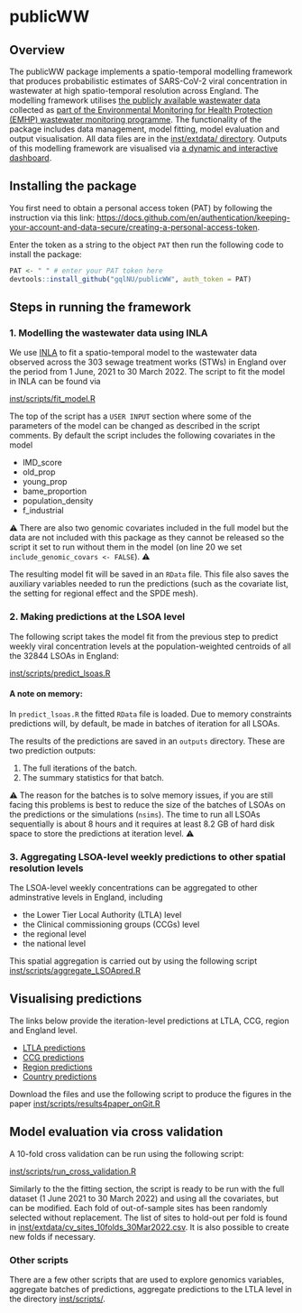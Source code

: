 # publicWW

## Overview

The publicWW package implements a spatio-temporal modelling framework that produces probabilistic estimates of SARS-CoV-2 viral concentration in wastewater at high spatio-temporal resolution across England. The modelling framework utilises [the publicly available wastewater data](https://www.gov.uk/government/publications/monitoring-of-sars-cov-2-rna-in-england-wastewater-monthly-statistics-15-july-2020-to-30-march-2022) collected as [part of the Environmental Monitoring for Health Protection (EMHP) wastewater monitoring programme](https://www.gov.uk/government/publications/wastewater-testing-coverage-data-for-19-may-2021-emhp-programme/wastewater-testing-coverage-data-for-the-environmental-monitoring-for-health-protection-emhp-programme). The functionality of the package includes data management, model fitting, model evaluation and output visualisation. All data files are in the [inst/extdata/ directory](inst/extdata/README.md). Outputs of this modelling framework are visualised via [a dynamic and interactive dashboard](https://b-rowlingson.gitlab.io/wwatlas/). 


##  Installing the package

You first need to obtain a personal access token (PAT) by following the instruction via this link:  https://docs.github.com/en/authentication/keeping-your-account-and-data-secure/creating-a-personal-access-token. 

Enter the token as a string to the object `PAT` then run the following code to install the package:

```R
PAT <- " " # enter your PAT token here
devtools::install_github("gqlNU/publicWW", auth_token = PAT)
```

##  Steps in running the framework

### 1. Modelling the wastewater data using INLA

We use [INLA](https://www.r-inla.org/) to fit a spatio-temporal model to the wastewater data observed across the 303 sewage treatment works (STWs) in England over the period from 1 June, 2021 to 30 March 2022. The script to fit the model in INLA can be found via 

[inst/scripts/fit_model.R](inst/scripts/fit_model.R)

The top of the script has a `USER INPUT` section where some of the parameters of the model can be changed as described in the script comments. By default the script includes the following covariates in the model

- IMD_score
- old_prop
- young_prop
- bame_proportion
- population_density
- f_industrial

:warning: There are also two genomic covariates included in the full model but the data are not included with this package as they cannot be released so the script it set to run without them in the model (on line 20 we set `include_genomic_covars <- FALSE`). :warning: 

The resulting model fit will be saved in an `RData` file. This file also saves the auxiliary variables needed to run the predictions (such as the covariate list, the setting for regional effect and the SPDE mesh).

### 2. Making predictions at the LSOA level

The following script takes the model fit from the previous step to predict weekly viral concentration levels at the population-weighted centroids of all the 32844 LSOAs in England:

[inst/scripts/predict_lsoas.R](inst/scripts/predict_lsoas.R)

#### A note on memory:
In `predict_lsoas.R` the fitted `RData` file is loaded. Due to memory constraints predictions will, by default, be made in batches of iteration for all LSOAs.

The results of the predictions are saved in an `outputs` directory. These are two prediction outputs:

1. The full iterations of the batch.
2. The summary statistics for that batch. 

:warning: The reason for the batches is to solve memory issues, if you are still facing this problems is best to reduce the size of the batches of LSOAs on the predictions or the simulations (`nsims`). The time to run all LSOAs sequentially is about 8 hours and it requires at least 8.2 GB of hard disk space to store the predictions at iteration level. :warning: 

### 3. Aggregating LSOA-level weekly predictions to other spatial resolution levels
The LSOA-level weekly concentrations can be aggregated to other adminstrative levels in England, including
- the Lower Tier Local Authority (LTLA) level
- the Clinical commissioning groups (CCGs) level
- the regional level
- the national level

This spatial aggregation is carried out by using the following script
[inst/scripts/aggregate_LSOApred.R](inst/scripts/aggregate_LSOApred.R)

## Visualising predictions

The links below provide the iteration-level predictions at LTLA, CCG, region and England level.

- [LTLA predictions](https://livenorthumbriaac-my.sharepoint.com/:u:/g/personal/guangquan_li_northumbria_ac_uk/EQQWWWyinQFCvqCD9Z8E2iABk9L0a6AG8tqUDfmazvMi2Q?e=caaQpe)
- [CCG predictions](https://livenorthumbriaac-my.sharepoint.com/:u:/g/personal/guangquan_li_northumbria_ac_uk/ER_-A7oaHVZOpJxZFtv8g08BghnzAgPYzQBWIVG3idKj8g?e=0hkWDI)
- [Region predictions](https://livenorthumbriaac-my.sharepoint.com/:u:/g/personal/guangquan_li_northumbria_ac_uk/EawmudokolNCjMLDzmvyzmEBUYpkhYrO4Ih5ycp1eR9oig?e=KKC2P4)
- [Country predictions](https://livenorthumbriaac-my.sharepoint.com/:u:/g/personal/guangquan_li_northumbria_ac_uk/EcM65OsrhJdEqGrZSe98VG0Bxq0fkaaXgcYgt_K9oZmAvQ)

Download the files and use the following script to produce the figures in the paper
[inst/scripts/results4paper_onGit.R](inst/scripts/results4paper_onGit.R)



## Model evaluation via cross validation

A 10-fold cross validation can be run using the following script:

[inst/scripts/run_cross_validation.R](inst/scripts/run_cross_validation.R)

Similarly to the the fitting section, the script is ready to be run with the full dataset (1 June 2021 to 30 March 2022) and using all the covariates, but can be modified. Each fold of out-of-sample sites has been randomly selected without replacement. The list of sites to hold-out per fold is found in [inst/extdata/cv_sites_10folds_30Mar2022.csv](inst/extdata/cv_sites_10folds_30Mar2022.csv). It is also possible to create new folds if necessary.

### Other scripts

There are a few other scripts that are used to explore genomics variables, aggregate batches of predictions, aggregate predictions to the LTLA level in the directory [inst/scripts/](inst/scripts/).
